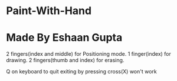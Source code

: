 # Paint-With-Hand
# Made By Eshaan Gupta

2 fingers(index and middle) for Positioning mode.
1 finger(index) for drawing.
2 fingers(thumb and index) for erasing.

Q on keyboard to quit exiting by pressing cross(X) won't work 
